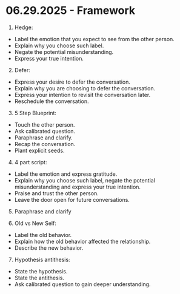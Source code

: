 # 06.29.2025 - Framework

1. Hedge:
- Label the emotion that you expect to see from the other person.
- Explain why you choose such label.
- Negate the potential misunderstanding.
- Express your true intention.

2. Defer:
- Express your desire to defer the conversation.
- Explain why you are choosing to defer the conversation.
- Express your intention to revisit the conversation later.
- Reschedule the conversation.

3. 5 Step Blueprint:
- Touch the other person.
- Ask calibrated question.
- Paraphrase and clarify.
- Recap the conversation.
- Plant explicit seeds.

4. 4 part script:
- Label the emotion and express gratitude.
- Explain why you choose such label, negate the potential misunderstanding and express your true intention.
- Praise and trust the other person.
- Leave the door open for future conversations.

5. Paraphrase and clarify

6. Old vs New Self:
- Label the old behavior.
- Explain how the old behavior affected the relationship.
- Describe the new behavior.

7. Hypothesis antithesis:
- State the hypothesis.
- State the antithesis.
- Ask calibrated question to gain deeper understanding.
